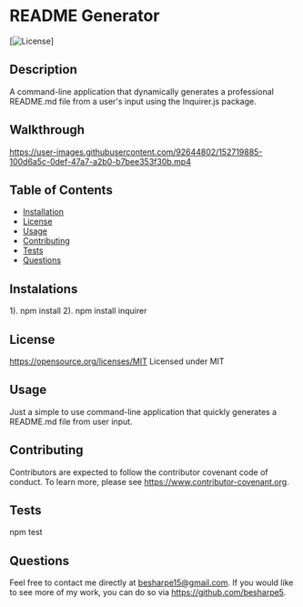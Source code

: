 
  # README Generator
  
   [![License](https://img.shields.io/badge/license-MIT-brightgreen.svg)]
    
  ## Description
  A command-line application that dynamically generates a professional README.md file from a user's input using the Inquirer.js package.

  ## Walkthrough 


https://user-images.githubusercontent.com/92644802/152719885-100d6a5c-0def-47a7-a2b0-b7bee353f30b.mp4



  ## Table of Contents
  * [Installation](#installation)
  * [License](#license)
  * [Usage](#usage)
  * [Contributing](#contributing)
  * [Tests](#tests)
  * [Questions](#questions)
  
  ## Instalations
  1). npm install 2). npm install inquirer

  ## License
  https://opensource.org/licenses/MIT
  Licensed under MIT

  ## Usage
  Just a simple to use command-line application that quickly generates a README.md file from user input.

  ## Contributing
  Contributors are expected to follow the contributor covenant code of conduct. To learn more, please see https://www.contributor-covenant.org.

  ## Tests
  npm test

  ## Questions
  Feel free to contact me directly at besharpe15@gmail.com. If you would like to see more of my work, you can do so via https://github.com/besharpe5.
